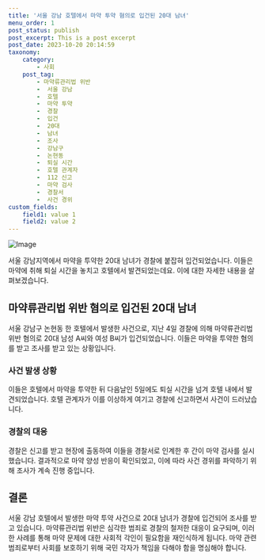 ```yaml
---
title: '서울 강남 호텔에서 마약 투약 혐의로 입건된 20대 남녀'
menu_order: 1
post_status: publish
post_excerpt: This is a post excerpt
post_date: 2023-10-20 20:14:59
taxonomy:
    category:
        - 사회
    post_tag:
        - 마약류관리법 위반
        -  서울 강남
        -  호텔
        -  마약 투약
        -  경찰
        -  입건
        -  20대
        -  남녀
        -  조사
        -  강남구
        -  논현동
        -  퇴실 시간
        -  호텔 관계자
        -  112 신고
        -  마약 검사
        -  경찰서
        -  사건 경위
custom_fields:
    field1: value 1
    field2: value 2
---
```


![Image](https://imgnews.pstatic.net/image/003/2024/02/06/NISI20230831_0001353004_web_20230831095339_20240206212006473.jpg?type=w647)


서울 강남지역에서 마약을 투약한 20대 남녀가 경찰에 붙잡혀 입건되었습니다. 이들은 마약에 취해 퇴실 시간을 놓치고 호텔에서 발견되었는데요. 이에 대한 자세한 내용을 살펴보겠습니다.

## 마약류관리법 위반 혐의로 입건된 20대 남녀
서울 강남구 논현동 한 호텔에서 발생한 사건으로, 지난 4일 경찰에 의해 마약류관리법 위반 혐의로 20대 남성 A씨와 여성 B씨가 입건되었습니다. 이들은 마약을 투약한 혐의를 받고 조사를 받고 있는 상황입니다.

### 사건 발생 상황
이들은 호텔에서 마약을 투약한 뒤 다음날인 5일에도 퇴실 시간을 넘겨 호텔 내에서 발견되었습니다. 호텔 관계자가 이를 이상하게 여기고 경찰에 신고하면서 사건이 드러났습니다. 

### 경찰의 대응
경찰은 신고를 받고 현장에 출동하여 이들을 경찰서로 인계한 후 간이 마약 검사를 실시했습니다. 결과적으로 마약 양성 반응이 확인되었고, 이에 따라 사건 경위를 파악하기 위해 조사가 계속 진행 중입니다.

## 결론
서울 강남 호텔에서 발생한 마약 투약 사건으로 20대 남녀가 경찰에 입건되어 조사를 받고 있습니다. 마약류관리법 위반은 심각한 범죄로 경찰의 철저한 대응이 요구되며, 이러한 사례를 통해 마약 문제에 대한 사회적 각인이 필요함을 재인식하게 됩니다. 마약 관련 범죄로부터 사회를 보호하기 위해 국민 각자가 책임을 다해야 함을 명심해야 합니다.
